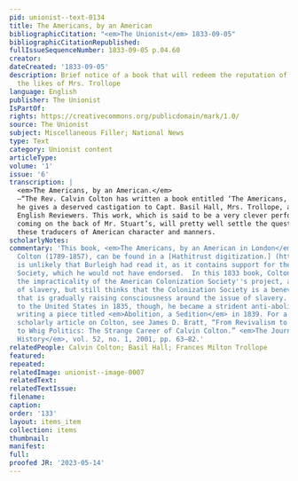 ```yaml
---
pid: unionist--text-0134
title: The Americans, by an American
bibliographicCitation: "<em>The Unionist</em> 1833-09-05"
bibliographicCitationRepublished: 
fullIssueSequenceNumber: 1833-09-05 p.04.60
creator: 
dateCreated: '1833-09-05'
description: Brief notice of a book that will redeem the reputation of Americans from
  the likes of Mrs. Trollope
language: English
publisher: The Unionist
IsPartOf: 
rights: https://creativecommons.org/publicdomain/mark/1.0/
source: The Unionist
subject: Miscellaneous Filler; National News
type: Text
category: Unionist content
articleType: 
volume: '1'
issue: '6'
transcription: |
  <em>The Americans, by an American.</em>
  —“The Rev. Calvin Colton has written a book entitled ‘The Americans,’ in which
  he gives a deserved castigation to Capt. Basil Hall, Mrs. Trollope, and the
  English Reviewers. This work, which is said to be a very clever performance,
  coming on the back of Mr. Stuart’s, will pretty well settle the question with
  these traducers of American character and manners.
scholarlyNotes: 
commentary: 'This book, <em>The Americans, by an American in London</em>, by Calvin
  Colton (1789-1857), can be found in a [Hathitrust digitization.] (https://babel.hathitrust.org/cgi/pt?id=yale.39002007679153&view=1up&seq=7&q1=american%20colonization%20society)  It
  is unlikely that Burleigh had read it, as it contains support for the American Colonization
  Society, which he would not have endorsed.  In this 1833 book, Colton sees both
  the impracticality of the American Colonization Society''s project, and the evil
  of slavery, but still thinks that the Colonization Society is a benevolent organization
  that is gradually raising consciousness around the issue of slavery. When he returned
  to the United States in 1835, though, he became a strident anti-abolitionist, even
  writing a piece titled <em>Abolition, a Sedition</em> in 1839. For a full length
  scholarly article on Colton, see James D. Bratt, “From Revivalism to Anti-Revivalism
  to Whig Politics: The Strange Career of Calvin Colton.” <em>The Journal of Ecclesiastical
  History</em>, vol. 52, no. 1, 2001, pp. 63–82.'
relatedPeople: Calvin Colton; Basil Hall; Frances Milton Trollope
featured: 
repeated: 
relatedImage: unionist--image-0007
relatedText: 
relatedTextIssue: 
filename: 
caption: 
order: '133'
layout: items_item
collection: items
thumbnail: 
manifest: 
full: 
proofed JR: '2023-05-14'
---
```

